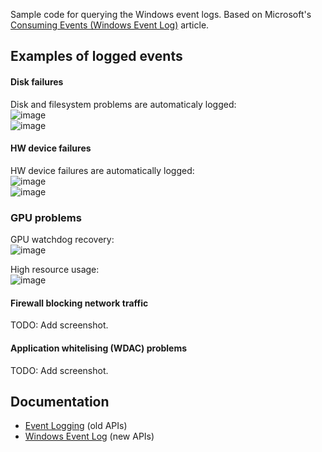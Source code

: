Sample code for querying the Windows event logs. Based on Microsoft's [Consuming Events (Windows Event Log)](https://learn.microsoft.com/en-us/windows/win32/wes/consuming-events) article.

## Examples of logged events

#### Disk failures
Disk and filesystem problems are automaticaly logged:  
![image](https://github.com/user-attachments/assets/b148863a-3d67-4b81-a64f-4bb66384e136)  
![image](https://github.com/user-attachments/assets/8011024f-be1d-4dd7-8a46-c9b9023a25ec)

#### HW device failures
HW device failures are automatically logged:  
![image](https://github.com/user-attachments/assets/5afba146-c45d-406c-be31-d7031a236b73)  
![image](https://github.com/user-attachments/assets/feef2cd2-43f1-4b77-84e3-bf74db077977)

### GPU problems
GPU watchdog recovery:  
![image](https://github.com/user-attachments/assets/ef34e983-696f-4397-9d4c-0d1f1ec73d2c)

High resource usage:  
![image](https://github.com/user-attachments/assets/ea8aaa33-fb50-4640-8506-5c7f01570471)

#### Firewall blocking network traffic
TODO: Add screenshot.

#### Application whitelising (WDAC) problems
TODO: Add screenshot.


## Documentation
* [Event Logging](https://learn.microsoft.com/en-us/windows/win32/eventlog/event-logging) (old APIs)
* [Windows Event Log](https://learn.microsoft.com/en-us/windows/win32/wes/windows-event-log) (new APIs)
